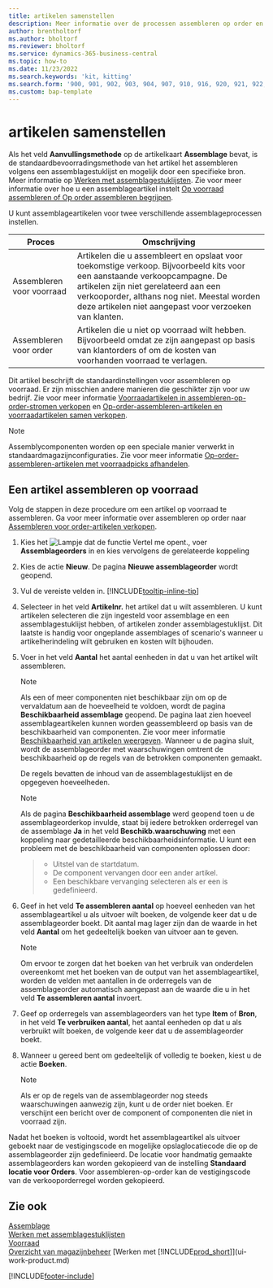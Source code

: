 ```yaml
---
title: artikelen samenstellen
description: Meer informatie over de processen assembleren op order en assembleren op voorraad in Business Central.
author: brentholtorf
ms.author: bholtorf
ms.reviewer: bholtorf
ms.service: dynamics-365-business-central
ms.topic: how-to
ms.date: 11/23/2022
ms.search.keywords: 'kit, kitting'
ms.search.form: '900, 901, 902, 903, 904, 907, 910, 916, 920, 921, 922, 923, 940, 941, 942, 930, 931, 932, 914, 915, 905'
ms.custom: bap-template
---
```

# artikelen samenstellen

Als het veld **Aanvullingsmethode** op de artikelkaart **Assemblage** bevat, is de standaardbevoorradingsmethode van het artikel het assembleren volgens een assemblagestuklijst en mogelijk door een specifieke bron. Meer informatie op [Werken met assemblagestuklijsten](assembly-how-work-assembly-boms.md). Zie voor meer informatie over hoe u een assemblageartikel instelt [Op voorraad assembleren of Op order assembleren begrijpen](assembly-assemble-to-order-or-assemble-to-stock.md).

U kunt assemblageartikelen voor twee verschillende assemblageprocessen instellen.

|Proces  |Omschrijving  |
|---------|---------|
|Assembleren voor voorraad     | Artikelen die u assembleert en opslaat voor toekomstige verkoop. Bijvoorbeeld kits voor een aanstaande verkoopcampagne. De artikelen zijn niet gerelateerd aan een verkooporder, althans nog niet. Meestal worden deze artikelen niet aangepast voor verzoeken van klanten.        |
|Assembleren voor order     | Artikelen die u niet op voorraad wilt hebben. Bijvoorbeeld omdat ze zijn aangepast op basis van klantorders of om de kosten van voorhanden voorraad te verlagen. |
  
Dit artikel beschrijft de standaardinstellingen voor assembleren op voorraad. Er zijn misschien andere manieren die geschikter zijn voor uw bedrijf. Zie voor meer informatie [Voorraadartikelen in assembleren-op-order-stromen verkopen](assembly-how-to-sell-assemble-to-order-items-and-inventory-items-together.md) en [Op-order-assembleren-artikelen en voorraadartikelen samen verkopen](assembly-how-to-sell-assemble-to-order-items-and-inventory-items-together.md).

> [!NOTE]  
> Assemblycomponenten worden op een speciale manier verwerkt in standaardmagazijnconfiguraties. Zie voor meer informatie [Op-order-assembleren-artikelen met voorraadpicks afhandelen](warehouse-how-to-pick-items-with-inventory-picks.md#handling-assemble-to-order-items-with-inventory-picks).

## Een artikel assembleren op voorraad

Volg de stappen in deze procedure om een artikel op voorraad te assembleren. Ga voor meer informatie over assembleren op order naar [Assembleren voor order-artikelen verkopen](assembly-how-to-sell-items-assembled-to-order.md).

1. Kies het ![Lampje dat de functie Vertel me opent.](media/ui-search/search_small.png "Vertel me wat u wilt doen"), voer **Assemblageorders** in en kies vervolgens de gerelateerde koppeling  
2. Kies de actie **Nieuw**. De pagina **Nieuwe assemblageorder** wordt geopend.  
3. Vul de vereiste velden in. [!INCLUDE[tooltip-inline-tip](includes/tooltip-inline-tip_md.md)]
4. Selecteer in het veld **Artikelnr.** het artikel dat u wilt assembleren. U kunt artikelen selecteren die zijn ingesteld voor assemblage en een assemblagestuklijst hebben, of artikelen zonder assemblagestuklijst. Dit laatste is handig voor ongeplande assemblages of scenario's wanneer u artikelherindeling wilt gebruiken en kosten wilt bijhouden.  
5. Voer in het veld **Aantal** het aantal eenheden in dat u van het artikel wilt assembleren.  

    > [!NOTE]  
    >  Als een of meer componenten niet beschikbaar zijn om op de vervaldatum aan de hoeveelheid te voldoen, wordt de pagina **Beschikbaarheid assemblage** geopend. De pagina laat zien hoeveel assemblageartikelen kunnen worden geassembleerd op basis van de beschikbaarheid van componenten. Zie voor meer informatie [Beschikbaarheid van artikelen weergeven](inventory-how-availability-overview.md). Wanneer u de pagina sluit, wordt de assemblageorder met waarschuwingen omtrent de beschikbaarheid op de regels van de betrokken componenten gemaakt.  

    De regels bevatten de inhoud van de assemblagestuklijst en de opgegeven hoeveelheden.  

    > [!NOTE]  
    >  Als de pagina **Beschikbaarheid assemblage** werd geopend toen u de assemblageorderkop invulde, staat bij iedere betrokken orderregel van de assemblage **Ja** in het veld **Beschikb.waarschuwing** met een koppeling naar gedetailleerde beschikbaarheidsinformatie. <!--check whether this field help is useful For more information, see Check Availability.--> U kunt een probleem met de beschikbaarheid van componenten oplossen door:

    > * Uitstel van de startdatum.
    > * De component vervangen door een ander artikel.
    > * Een beschikbare vervanging selecteren als er een is gedefinieerd.  

6. Geef in het veld **Te assembleren aantal** op hoeveel eenheden van het assemblageartikel u als uitvoer wilt boeken, de volgende keer dat u de assemblageorder boekt. Dit aantal mag lager zijn dan de waarde in het veld **Aantal** om het gedeeltelijk boeken van uitvoer aan te geven.  

    > [!NOTE]  
    >  Om ervoor te zorgen dat het boeken van het verbruik van onderdelen overeenkomt met het boeken van de output van het assemblageartikel, worden de velden met aantallen in de orderregels van de assemblageorder automatisch aangepast aan de waarde die u in het veld **Te assembleren aantal** invoert.  
7. Geef op orderregels van assemblageorders van het type **Item** of **Bron**, in het veld **Te verbruiken aantal**, het aantal eenheden op dat u als verbruikt wilt boeken, de volgende keer dat u de assemblageorder boekt.
8. Wanneer u gereed bent om gedeeltelijk of volledig te boeken, kiest u de actie **Boeken**.  

    > [!NOTE]  
    >  Als er op de regels van de assemblageorder nog steeds waarschuwingen aanwezig zijn, kunt u de order niet boeken. Er verschijnt een bericht over de component of componenten die niet in voorraad zijn.  

Nadat het boeken is voltooid, wordt het assemblageartikel als uitvoer geboekt naar de vestigingscode en mogelijke opslaglocatiecode die op de assemblageorder zijn gedefinieerd. De locatie voor handmatig gemaakte assemblageorders kan worden gekopieerd van de instelling **Standaard locatie voor Orders**. Voor assembleren-op-order kan de vestigingscode van de verkooporderregel worden gekopieerd.  

## Zie ook

[Assemblage](assembly-assemble-items.md)  
[Werken met assemblagestuklijsten](assembly-how-work-assembly-boms.md)  
[Voorraad](inventory-manage-inventory.md)  
[Overzicht van magazijnbeheer](design-details-warehouse-management.md)
[Werken met [!INCLUDE[prod_short](includes/prod_short.md)]](ui-work-product.md)  

[!INCLUDE[footer-include](includes/footer-banner.md)]
